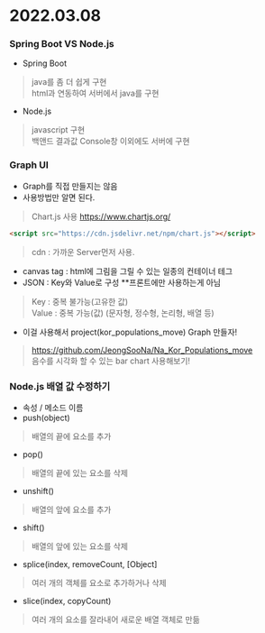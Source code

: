 # 2022.03.08

### Spring Boot VS Node.js

- Spring Boot
> java를 좀 더 쉽게 구현   
> html과 연동하여 서버에서 java를 구현   

- Node.js
> javascript 구현   
> 백앤드 결과값 Console창 이외에도 서버에 구현   

###  Graph UI
- Graph를 직접 만들지는 않음
- 사용방법만 알면 된다.
> Chart.js 사용 https://www.chartjs.org/   
```html
<script src="https://cdn.jsdelivr.net/npm/chart.js"></script>
```
> cdn : 가까운 Server먼저 사용.   

- canvas tag : html에 그림을 그릴 수 있는 일종의 컨테이너 테그
- JSON : Key와 Value로 구성 **프론트에만 사용하는게 아님
> Key : 중복 불가능(고유한 값)   
> Value : 중복 가능(값) (문자형, 정수형, 논리형, 배열 등)

- 이걸 사용해서 project(kor_populations_move) Graph 만들자!
> https://github.com/JeongSooNa/Na_Kor_Populations_move   
> 음수를 시각화 할 수 있는 bar chart 사용해보기!

### Node.js 배열 값 수정하기
- 속성 / 메소드 이름
- push(object)	
> 배열의 끝에 요소를 추가 
- pop() 
> 배열의 끝에 있는 요소를 삭제 
- unshift() 
> 배열의 앞에 요소를 추가 
- shift() 
> 배열의 앞에 있는 요소를 삭제 
- splice(index, removeCount, [Object] 
> 여러 개의 객체를 요소로 추가하거나 삭제
- slice(index, copyCount) 
> 여러 개의 요소를 잘라내어 새로운 배열 객체로 만듦